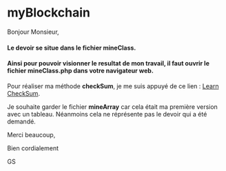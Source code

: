 # myBlockchain

Bonjour Monsieur,
#### Le devoir se situe dans le fichier __mineClass__.
#### Ainsi pour pouvoir visionner le resultat de mon travail, il faut ouvrir le fichier __mineClass.php__ dans votre navigateur web.

Pour réaliser ma méthode __checkSum__, je me suis appuyé de ce lien : [Learn CheckSum](https://www.youtube.com/watch?v=RFOGDY2e0mQ).

Je souhaite garder le fichier __mineArray__ car cela était ma première version avec un tableau.
Néanmoins cela ne réprésente pas le devoir qui a été demandé.

Merci beaucoup,

Bien cordialement

GS
